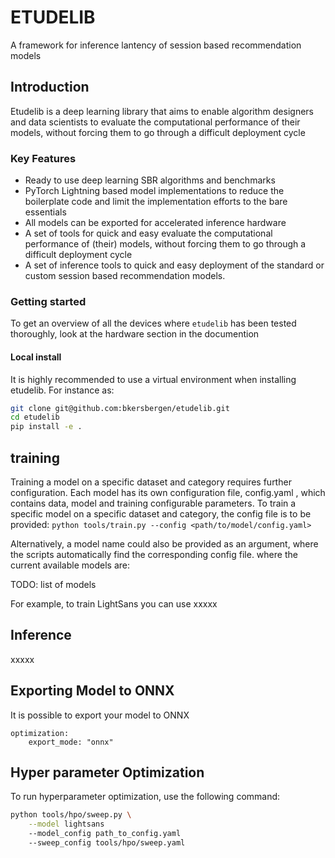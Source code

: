 # ETUDELIB

A framework for inference lantency of session based recommendation models

## Introduction
Etudelib is a deep learning library that aims to enable algorithm designers and data scientists to evaluate the computational performance of their models, without forcing them to go through a difficult deployment cycle

### Key Features
* Ready to use deep learning SBR algorithms and benchmarks
* PyTorch Lightning based model implementations to reduce the boilerplate code and limit the implementation efforts to the bare essentials
* All models can be exported for accelerated inference hardware
* A set of tools for quick and easy evaluate the computational performance of (their) models, without forcing them to go through a difficult deployment cycle
* A set of inference tools to quick and easy deployment of the standard or custom session based recommendation models.

### Getting started
To get an overview of all the devices where `etudelib` has been tested thoroughly, look at the hardware section in the documention

#### Local install
It is highly recommended to use a virtual environment when installing etudelib. For instance as:

```bash
git clone git@github.com:bkersbergen/etudelib.git
cd etudelib
pip install -e .
```



## training 

Training a model on a specific dataset and category requires further configuration. Each model has its own configuration file, config.yaml , which contains data, model and training configurable parameters. To train a specific model on a specific dataset and category, the config file is to be provided:
`python tools/train.py --config <path/to/model/config.yaml>`

Alternatively, a model name could also be provided as an argument, where the scripts automatically find the corresponding config file.
where the current available models are:

TODO: list of models


For example, to train LightSans you can use
xxxxx


## Inference
xxxxx


## Exporting Model to ONNX
It is possible to export your model to ONNX 
```
optimization:
    export_mode: "onnx"
```

## Hyper parameter Optimization
To run hyperparameter optimization, use the following command:

```bash
python tools/hpo/sweep.py \
    --model lightsans
    --model_config path_to_config.yaml
    --sweep_config tools/hpo/sweep.yaml
```


